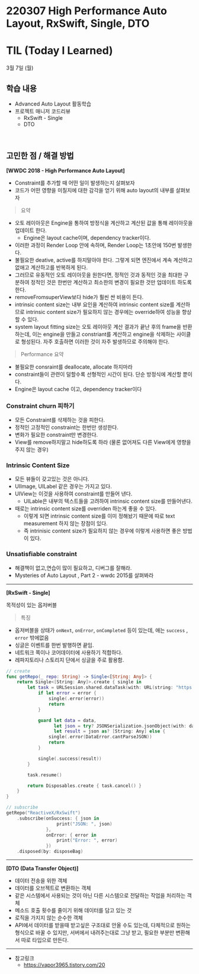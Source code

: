 # 220307 High Performance Auto Layout, RxSwift, Single, DTO

# TIL (Today I Learned)
3월 7일 (월)

## 학습 내용

- Advanced Auto Layout 활동학습
- 프로젝트 매니저 코드리뷰
  - RxSwift - Single
  - DTO

&nbsp;

## 고민한 점 / 해결 방법

**[WWDC 2018 - High Performance Auto Layout]**

* Constraint를 추가할 때 어떤 일이 발생하는지 살펴보자
* 코드가 어떤 영향을 미칠지에 대한 감각을 얻기 위해 auto layout의 내부를 살펴보자

> 요약

* 오토 레이아웃은 Engine을 통하여 방정식을 계산하고 계산된 값을 통해 레이아웃을 업데이트 한다.
    * Engine은 layout cache이며, dependency tracker이다.
* 이러한 과정이 Render Loop 안에 속하며, Render Loop는 1초안에 150번 발생한다.
* 불필요한 deative, active를 하지말아야 한다. 그렇게 되면 엔진에서 계속 계산하고 없애고 계산하고를 반복하게 된다.
* 그러므로 유동적인 오토 레이아웃을 원한다면, 정적인 것과 동적인 것을 최대한 구분하여 정적인 것은 한번만 계산하고 최소한의 변경이 필요한 것만 업데이트 하도록 한다.
* removeFromsuperView보다 hide가 훨씬 싼 비용이 든다.
* intrinsic content size는 내부 요인을 계산하여 intrinsic content size를 계산하므로 intrinsic content size가 필요하지 않는 경우에는 override하여 성능을 향상할 수 있다.
* system layout fitting size는 오토 레이아웃 계산 결과가 끝난 후의 frame을 반환하는데, 이는 engine을 만들고 constriant를 계산하고 engine을 삭제하는 사이클로 형성된다. 자주 호출하면 이러한 것이 자주 발생하므로 주의해야 한다.

> Performance 요약
* 불필요한 consraint를 deallocate, allocate 하지마라
* constraint들이 관련이 덜할수록 선형적인 시간이 된다. 단순 방정식에 계산할 뿐이다.
* Engine은 layout cache 이고, dependency tracker이다

### Constraint churn 피하기

* 모든 Constraint를 삭제하는 것을 피한다.
* 정적인 고정적인 constraint는 한번만 생성한다.
* 변화가 필요한 constraint만 변경한다.
* View를 remove하지말고 hide하도록 하라 (물론 없어져도 다른 View에게 영향을 주지 않는 경우)

### Intrinsic Content Size

* 모든 뷰들이 갖고있는 것은 아니다.
* UIImage, UILabel 같은 경우는 가지고 있다.
* UIView는 이것을 사용하여 constraint를 만들어 낸다.
    * UILable은 내부의 텍스트들을 고려하여 intrinsic content size를 만들어낸다.
* 때로는 intrinsic content size를 overriden 하는게 좋을 수 있다.
    * 이렇게 되면 intrinsic content size를 이미 정해놨기 때문에 따로 text measurement 하지 않는 장점이 있다.
    * 즉 intrinisic content size가 필요하지 않는 경우에 이렇게 사용하면 좋은 방법이 있다.

### Unsatisfiable constraint

* 해결책이 없고,연습이 많이 필요하고, 디버그를 잘해라.
* Mysteries of Auto Layout , Part 2 - wwdc 2015를 살펴봐라

---

**[RxSwift - Single]**

목적성이 있는 옵저버블

> 특징

- 옵저버블을 상태가 `onNext`, `onError`, `onCompleted` 등이 있는데, 애는 `success` , `error` 밖에없음
- 싱글은 이벤트를 한번 발행하면 끝임.
- 네트워크 쪽이나 코어데이터에 사용하기 적합하다.
- 레파지토리나 스토리지 단에서 싱글을 주로 활용함.

```swift
// create
func getRepo(_ repo: String) -> Single<[String: Any]> {
    return Single<[String: Any]>.create { single in
        let task = URLSession.shared.dataTask(with: URL(string: "https://api.github.com/repos/\(repo)")!) { data, _, error in
            if let error = error {
                single(.error(error))
                return
            }

            guard let data = data,
                  let json = try? JSONSerialization.jsonObject(with: data, options: .mutableLeaves),
                  let result = json as? [String: Any] else {
                single(.error(DataError.cantParseJSON))
                return
            }

            single(.success(result))
        }

        task.resume()

        return Disposables.create { task.cancel() }
    }
}
```

```swift
// subscribe
getRepo("ReactiveX/RxSwift")
    .subscribe(onSuccess: { json in
                   print("JSON: ", json)
               },
               onError: { error in
                   print("Error: ", error)
               })
    .disposed(by: disposeBag)
```

---

**[DTO (Data Transfer Object)]**

- 데이터 전송을 위한 객체
- 데이터를 오브젝트로 변환하는 객체
- 같은 시스템에서 사용되는 것이 아닌 다른 시스템으로 전달하는 작업을 처리하는 객체
- 메소드 호출 횟수를 줄이기 위해 데이터를 담고 있는 것
- 로직을 가지지 않는 순수한 객체
- API에서 데이터를 받을때 받고싶은 구조대로 안올 수도 있는데, 다체적으로 원하는 형식으로 바꿀 수 있지만, 서버에서 내려주는대로 그냥 받고, 필요한 부분만 변환해서 따로 타입으로 만든다.

---

- 참고링크
    - https://vapor3965.tistory.com/20
